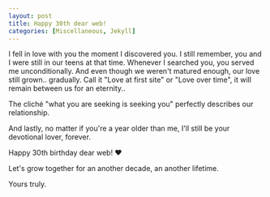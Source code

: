 ```yaml
---
layout: post
title: Happy 30th dear web!
categories: [Miscellaneous, Jekyll]
---
```


I fell in love with you the moment I discovered you. I still remember, you and I were still in our teens at that time. Whenever I searched you, you served me unconditionally. And even though we weren't matured enough, our love still grown.. gradually. Call it "Love at first site" or "Love over time", it will remain between us for an eternity.. 

The cliché "what you are seeking is seeking you" perfectly describes our relationship.

And lastly, no matter if you're a year older than me, I'll still be your devotional lover, forever.

Happy 30th birthday dear web! ♥️ 

Let's grow together for an another decade, an another lifetime.

Yours truly.
